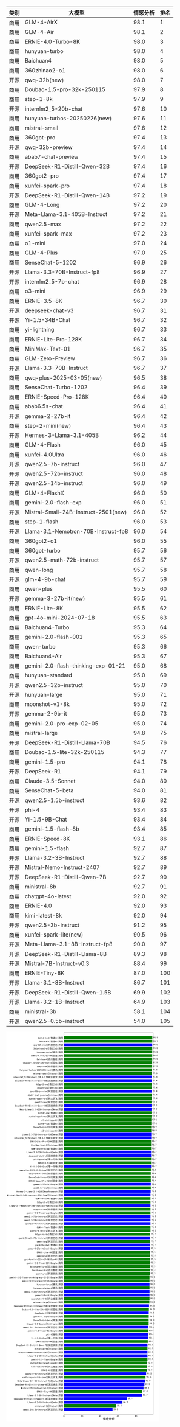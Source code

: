 
| 类别 | 大模型                         | 情感分析 | 排名 |
|-----|------------------------------|---------|----|
|商用|GLM-4-AirX|98.1|1|
|商用|GLM-4-Air|98.1|2|
|商用|ERNIE-4.0-Turbo-8K|98.0|3|
|商用|hunyuan-turbo|98.0|4|
|商用|Baichuan4|98.0|5|
|商用|360zhinao2-o1|98.0|6|
|开源|qwq-32b(new)|98.0|7|
|商用|Doubao-1.5-pro-32k-250115|97.9|8|
|商用|step-1-8k|97.9|9|
|开源|internlm2_5-20b-chat|97.6|10|
|商用|hunyuan-turbos-20250226(new)|97.6|11|
|商用|mistral-small|97.6|12|
|商用|360gpt-pro|97.4|13|
|开源|qwq-32b-preview|97.4|14|
|商用|abab7-chat-preview|97.4|15|
|开源|DeepSeek-R1-Distill-Qwen-32B|97.4|16|
|商用|360gpt2-pro|97.4|17|
|商用|xunfei-spark-pro|97.4|18|
|开源|DeepSeek-R1-Distill-Qwen-14B|97.2|19|
|商用|GLM-4-Long|97.2|20|
|开源|Meta-Llama-3.1-405B-Instruct|97.2|21|
|商用|qwen2.5-max|97.2|22|
|商用|xunfei-spark-max|97.2|23|
|商用|o1-mini|97.0|24|
|商用|GLM-4-Plus|97.0|25|
|商用|SenseChat-5-1202|96.9|26|
|开源|Llama-3.3-70B-Instruct-fp8|96.9|27|
|开源|internlm2_5-7b-chat|96.9|28|
|商用|o3-mini|96.9|29|
|商用|ERNIE-3.5-8K|96.7|30|
|开源|deepseek-chat-v3|96.7|31|
|开源|Yi-1.5-34B-Chat|96.7|32|
|商用|yi-lightning|96.7|33|
|商用|ERNIE-Lite-Pro-128K|96.7|34|
|商用|MiniMax-Text-01|96.7|35|
|商用|GLM-Zero-Preview|96.7|36|
|开源|Llama-3.3-70B-Instruct|96.7|37|
|商用|qwq-plus-2025-03-05(new)|96.5|38|
|商用|SenseChat-Turbo-1202|96.4|39|
|商用|ERNIE-Speed-Pro-128K|96.4|40|
|商用|abab6.5s-chat|96.4|41|
|开源|gemma-2-27b-it|96.4|42|
|商用|step-2-mini(new)|96.4|43|
|开源|Hermes-3-Llama-3.1-405B|96.2|44|
|商用|GLM-4-Flash|96.0|45|
|商用|xunfei-4.0Ultra|96.0|46|
|开源|qwen2.5-7b-instruct|96.0|47|
|开源|qwen2.5-72b-instruct|96.0|48|
|开源|qwen2.5-14b-instruct|96.0|49|
|商用|GLM-4-FlashX|96.0|50|
|商用|gemini-2.0-flash-exp|96.0|51|
|开源|Mistral-Small-24B-Instruct-2501(new)|96.0|52|
|商用|step-1-flash|96.0|53|
|开源|Llama-3.1-Nemotron-70B-Instruct-fp8|96.0|54|
|商用|360gpt2-o1|96.0|55|
|商用|360gpt-turbo|95.7|56|
|开源|qwen2.5-math-72b-instruct|95.7|57|
|商用|qwen-long|95.7|58|
|开源|glm-4-9b-chat|95.7|59|
|商用|qwen-plus|95.5|60|
|开源|gemma-3-27b-it(new)|95.5|61|
|商用|ERNIE-Lite-8K|95.5|62|
|商用|gpt-4o-mini-2024-07-18|95.5|63|
|商用|Baichuan4-Turbo|95.3|64|
|商用|gemini-2.0-flash-001|95.3|65|
|商用|qwen-turbo|95.3|66|
|商用|Baichuan4-Air|95.3|67|
|商用|gemini-2.0-flash-thinking-exp-01-21|95.0|68|
|商用|hunyuan-standard|95.0|69|
|开源|qwen2.5-32b-instruct|95.0|70|
|开源|hunyuan-large|95.0|71|
|商用|moonshot-v1-8k|95.0|72|
|开源|gemma-2-9b-it|95.0|73|
|商用|gemini-2.0-pro-exp-02-05|95.0|74|
|商用|mistral-large|94.8|75|
|开源|DeepSeek-R1-Distill-Llama-70B|94.5|76|
|商用|Doubao-1.5-lite-32k-250115|94.3|77|
|商用|gemini-1.5-pro|94.1|78|
|开源|DeepSeek-R1|94.1|79|
|商用|Claude-3.5-Sonnet|94.0|80|
|商用|SenseChat-5-beta|94.0|81|
|开源|qwen2.5-1.5b-instruct|93.6|82|
|开源|phi-4|93.4|83|
|开源|Yi-1.5-9B-Chat|93.4|84|
|商用|gemini-1.5-flash-8b|93.4|85|
|商用|ERNIE-Speed-8K|93.1|86|
|商用|gemini-1.5-flash|92.7|87|
|开源|Llama-3.2-3B-Instruct|92.7|88|
|开源|Mistral-Nemo-Instruct-2407|92.7|89|
|开源|DeepSeek-R1-Distill-Qwen-7B|92.7|90|
|商用|ministral-8b|92.7|91|
|商用|chatgpt-4o-latest|92.0|92|
|商用|ERNIE-4.0|92.0|93|
|商用|kimi-latest-8k|92.0|94|
|开源|qwen2.5-3b-instruct|91.2|95|
|商用|xunfei-spark-lite(new)|90.5|96|
|开源|Meta-Llama-3.1-8B-Instruct-fp8|90.0|97|
|开源|DeepSeek-R1-Distill-Llama-8B|89.3|98|
|开源|Mistral-7B-Instruct-v0.3|88.4|99|
|商用|ERNIE-Tiny-8K|87.0|100|
|开源|Llama-3.1-8B-Instruct|86.7|101|
|开源|DeepSeek-R1-Distill-Qwen-1.5B|69.9|102|
|开源|Llama-3.2-1B-Instruct|64.9|103|
|商用|ministral-3b|58.1|104|
|开源|qwen2.5-0.5b-instruct|54.0|105|


![lin](../pic/情感分析.png)
